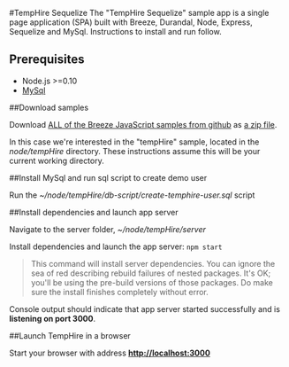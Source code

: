 #TempHire Sequelize
The "TempHire Sequelize" sample app is a single page application (SPA) built with Breeze, Durandal, Node, Express, Sequelize and MySql. Instructions to install and run follow.

## Prerequisites
* Node.js >=0.10
* [MySql](http://www.mysql.com)

##Download samples

Download [ALL of the Breeze JavaScript samples from github](https://github.com/Breeze/breeze.js.samples "breeze.js.samples on github")
as [a zip file](https://github.com/Breeze/breeze.js.samples/archive/master.zip "breeze.js.samples zip file").

In this case we're interested in the "tempHire" sample, located in the *node/tempHire* directory.
These instructions assume this will be your current working directory.

##Install MySql and run sql script to create demo user

Run the *~/node/tempHire/db-script/create-temphire-user.sql* script

##Install dependencies and launch app server

Navigate to the server folder, *~/node/tempHire/server*

Install dependencies and launch the app server: `npm start`

>This command will install server dependencies. You can ignore the sea of red describing rebuild failures  of nested packages. It's OK; you'll be using the pre-build versions of those packages. Do make sure the install finishes completely without error.

Console output should indicate that app server started successfully and is **listening on port 3000**.

##Launch TempHire in a browser

Start your browser with address [**http://localhost:3000**](http://localhost:3000)